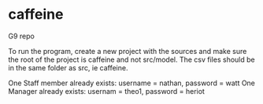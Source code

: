 # caffeine
G9 repo

To run the program, create a new project with the sources and make sure the root of the project is caffeine and not src/model. The csv files should be in the same folder as src, ie caffeine.

One Staff member already exists: username = nathan, password = watt
One Manager already exists: usernam = theo1, password = heriot
